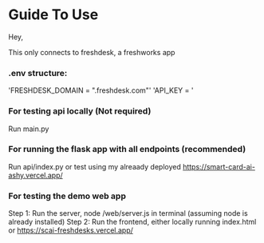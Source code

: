 # Guide To Use

Hey, 

This only connects to freshdesk, a freshworks app

### .env structure:
'FRESHDESK_DOMAIN = "<your domain>.freshdesk.com"'
'API_KEY = <your api key>'

### For testing api locally (Not required)
Run main.py

### For running the flask app with all endpoints (recommended)
Run api/index.py or test using my alreaady deployed https://smart-card-ai-ashy.vercel.app/

### For testing the demo web app
Step 1: Run the server, node <path to folder>/web/server.js in terminal (assuming node is already installed)
Step 2: Run the frontend, either locally running index.html or https://scai-freshdesks.vercel.app/
